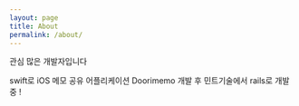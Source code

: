 ```yaml
---
layout: page
title: About
permalink: /about/
---
```


관심 많은 개발자입니다

swift로 iOS 메모 공유 어플리케이션 Doorimemo 개발 후 민트기술에서 rails로 개발 중 !